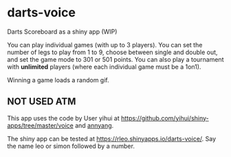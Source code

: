 # darts-voice
Darts Scoreboard as a shiny app (WIP)

You can play individual games (with up to 3 players). You can set the number of legs to play from 1 to 9, choose between single and double out, and set the game mode to 301 or 501 points. You can also play a tournament with **unlimited** players (where each individual game must be a 1on1).

Winning a game loads a random gif.

## NOT USED ATM

This app uses the code by User yihui at https://github.com/yihui/shiny-apps/tree/master/voice and [annyang](https://github.com/TalAter/annyang). 

The shiny app can be tested at https://rleo.shinyapps.io/darts-voice/. Say the name leo or simon followed by a number. 